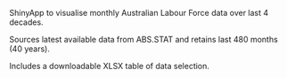 ShinyApp to visualise monthly Australian Labour Force data over last 4 decades.

Sources latest available data from ABS.STAT and retains last 480 months (40 years).

Includes a downloadable XLSX table of data selection.
